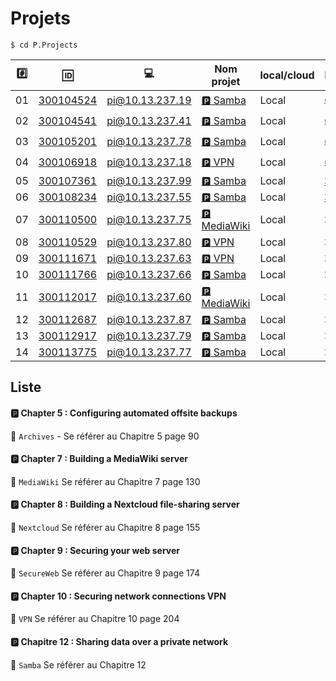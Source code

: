 # Projets



```
$ cd P.Projects
```

|:hash:| :id:      | :computer:                   | Nom projet       | local/cloud      |  Pass |  Info |
|------|-----------|------------------------------|------------------|------------------|-------|-------|
| 01   | [300104524](300104524) | pi@10.13.237.19 |[:parking: Samba](README.md#parking-chapter-7--building-a-mediawiki-server)| Local | [:heavy_check_mark:](Corrections/300104524.png) | smb://IP/pimylifeupshare |
| 02   | [300104541](300104541) | pi@10.13.237.41 |[:parking: Samba](README.md#parking-chapter-7--building-a-mediawiki-server)| Local | [:heavy_check_mark:](Corrections/300104524.png) | smb://IP/sharehome |
| 03   | [300105201](300105201) | pi@10.13.237.78 |[:parking: Samba](README.md#parking-chapter-7--building-a-mediawiki-server)| Local | [:heavy_check_mark:](Corrections/300105201.png) | smb://IP/pimylifeupshare |
| 04   | [300106918](300106918) | pi@10.13.237.18 |[:parking: VPN](README.md#parking-chapter-10--securing-network-connections-vpn) | Local | [:heavy_check_mark:](Corrections/300106918.png)| [client key.zip](300106918/client%20key.zip) |
| 05   | [300107361](300107361) | pi@10.13.237.99 |[:parking: Samba](README.md#parking-chapter-7--building-a-mediawiki-server)| Local | [:x:](Corrections/300106918.png) | smb://IP/homepi |
| 06   | [300108234](300108234) | pi@10.13.237.55 |[:parking: Samba](README.md#parking-chapter-7--building-a-mediawiki-server)| Local | [:x:](Corrections/300108234.png) | smb://IP/fileshare |
| 07   | [300110500](300110500) | pi@10.13.237.75 |[:parking: MediaWiki](README.md#parking-chapter-7--building-a-mediawiki-server)| Local | :x:                |
| 08   | [300110529](300110529) | pi@10.13.237.80 |[:parking: VPN](README.md#parking-chapter-10--securing-network-connections-vpn) | Local | :x:                |
| 09   | [300111671](300111671) | pi@10.13.237.63 |[:parking: VPN](README.md#parking-chapter-10--securing-network-connections-vpn) | Local | :x:                |
| 10   | [300111766](300111766) | pi@10.13.237.66 |[:parking: Samba](README.md#parking-chapitre-12--sharing-data-over-a-private-network)| Local | :x:                |
| 11   | [300112017](300112017) | pi@10.13.237.60 |[:parking: MediaWiki](README.md#parking-chapter-7--building-a-mediawiki-server)               | Local | :x:                |
| 12   | [300112687](300112687) | pi@10.13.237.87 |[:parking: Samba](README.md#parking-chapitre-12--sharing-data-over-a-private-network)| Local | :x:                |
| 13   | [300112917](300112917) | pi@10.13.237.79 |[:parking: Samba](README.md#parking-chapitre-12--sharing-data-over-a-private-network)| Local | :x:                |
| 14   | [300113775](300113775) | pi@10.13.237.77 |[:parking: Samba](README.md#parking-chapitre-12--sharing-data-over-a-private-network)| Local | :x:                |


## Liste 

#### :parking: Chapter 5 : Configuring automated offsite backups

:pushpin: `Archives` - Se référer au Chapitre 5 page 90

#### :parking: Chapter 7 : Building a MediaWiki server

:pushpin: `MediaWiki` Se référer au Chapitre 7 page 130

#### :parking: Chapter 8 : Building a Nextcloud file-sharing server

:pushpin: `Nextcloud` Se référer au Chapitre 8 page 155

#### :parking: Chapter 9 : Securing your web server

:pushpin: `SecureWeb` Se référer au Chapitre 9 page 174

#### :parking: Chapter 10 : Securing network connections VPN

:pushpin: `VPN` Se référer au Chapitre 10 page 204

#### :parking: Chapitre 12 : Sharing data over a private network

:pushpin: `Samba` Se référer au Chapitre 12



